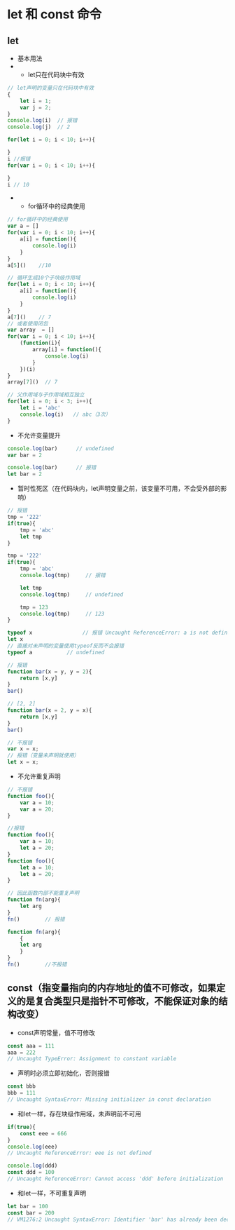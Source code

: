 # let 和 const 命令

## let

* 基本用法
* * let只在代码块中有效

```javascript
// let声明的变量只在代码块中有效
{
    let i = 1;
    var j = 2;
}
console.log(i)  // 报错
console.log(j)  // 2

for(let i = 0; i < 10; i++){

}
i //报错
for(var i = 0; i < 10; i++){

}
i // 10
```

* * for循环中的经典使用

```javascript
// for循环中的经典使用
var a = []
for(var i = 0; i < 10; i++){
    a[i] = function(){
        console.log(i)
    }
}
a[5]()    //10

// 循环生成10个子块级作用域
for(let i = 0; i < 10; i++){
    a[i] = function(){
        console.log(i)
    }
}
a[7]()    // 7
// 或者使用闭包
var array  = []
for(var i = 0; i < 10; i++){
    (function(i){
        array[i] = function(){
            console.log(i)
        }
    })(i)
}
array[7]()  // 7

// 父作用域与子作用域相互独立
for(let i = 0; i < 3; i++){
    let i = 'abc'
    console.log(i)   // abc（3次）
}
```

* 不允许变量提升

```javascript
console.log(bar)      // undefined
var bar = 2

console.log(bar)      // 报错
let bar = 2
```

* 暂时性死区（在代码块内，let声明变量之前，该变量不可用，不会受外部的影响）

```javascript
// 报错
tmp = '222'
if(true){
    tmp = 'abc'
    let tmp
}

tmp = '222'
if(true){
    tmp = 'abc'
    console.log(tmp)     // 报错

    let tmp
    console.log(tmp)     // undefined

    tmp = 123
    console.log(tmp)     // 123
}

typeof x                // 报错 Uncaught ReferenceError: a is not defined
let x
// 直接对未声明的变量使用typeof反而不会报错
typeof a           // undefined

// 报错
function bar(x = y, y = 2){
    return [x,y]
}
bar()                  

// [2, 2]
function bar(x = 2, y = x){
    return [x,y]
}
bar()                   

// 不报错
var x = x;
// 报错（变量未声明就使用）
let x = x;
```

* 不允许重复声明

```javascript
// 不报错
function foo(){
    var a = 10;
    var a = 20;
}

//报错
function foo(){
    var a = 10;
    let a = 20;
}
function foo(){
    let a = 10;
    let a = 20;
}

// 因此函数内部不能重复声明
function fn(arg){
    let arg
}
fn()        // 报错

function fn(arg){
    {
    let arg
    }
}
fn()        //不报错
```

## const（指变量指向的内存地址的值不可修改，如果定义的是复合类型只是指针不可修改，不能保证对象的结构改变）

* const声明常量，值不可修改

```js
const aaa = 111
aaa = 222
// Uncaught TypeError: Assignment to constant variable
```

* 声明时必须立即初始化，否则报错

```js
const bbb
bbb = 111
// Uncaught SyntaxError: Missing initializer in const declaration
```

* 和let一样，存在块级作用域，未声明前不可用

```js
if(true){
    const eee = 666
}
console.log(eee)
// Uncaught ReferenceError: eee is not defined

console.log(ddd)
const ddd = 100
// Uncaught ReferenceError: Cannot access 'ddd' before initialization
```

* 和let一样，不可重复声明

```js
let bar = 100
const bar = 200
// VM1276:2 Uncaught SyntaxError: Identifier 'bar' has already been declared
```



